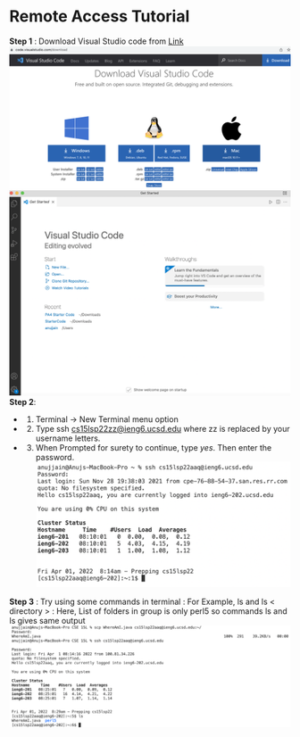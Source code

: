 # Remote Access Tutorial
**Step 1** : Download Visual Studio code from [Link](https://code.visualstudio.com/download)
![Download Image](15L-1-1.png) ![Download Image2](15L-1-2.png)
**Step 2**: 
* 1) Terminal → New Terminal menu option
* 2) Type ssh cs15lsp22zz@ieng6.ucsd.edu where zz is replaced by your username letters.
* 3) When Prompted for surety to continue, type *yes*. Then enter the password.
![Image3](15L-1-3.png)

**Step 3** : 
Try using some commands in terminal :
      For Example,  ls and ls < directory > : 
      Here, List of folders in group is only perl5 so commands ls and ls <directory> gives same output
![Image4](15L-1-4.png)
